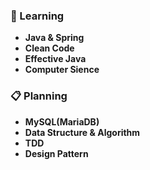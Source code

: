 ### 📖 Learning
* **Java & Spring**
* **Clean Code**
* **Effective Java**
* **Computer Sience**

### 📋 Planning
* **MySQL(MariaDB)**
* **Data Structure & Algorithm**
* **TDD**
* **Design Pattern**
